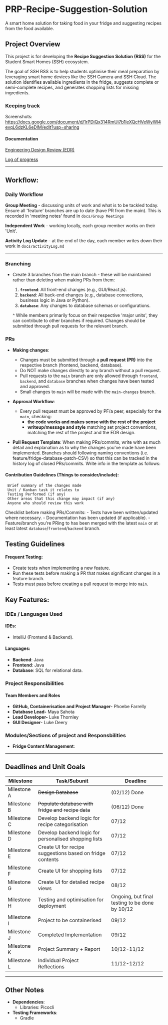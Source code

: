 # PRP-Recipe-Suggestion-Solution
A smart home solution for taking food in your fridge and suggesting recipes from the food available.

## **Project Overview**  
This project is for developing the **Recipe Suggestion Solution (RSS)** for the Student Smart Homes (SSH) ecosystem. 

The goal of SSH RSS is to help students optimise their meal preparation by leveraging smart home devices like the SSH Camera and SSH Cloud. The solution identifies available ingredients in the fridge, suggests complete or semi-complete recipes, and generates shopping lists for missing ingredients.  

### Keeping track
Screenshots: https://docs.google.com/document/d/1rPDiQx314RmUi7b1leXQcHVeWyWl4evqL6dzKL6eDlM/edit?usp=sharing 

#### Documentation
[Engineering Design Review (EDR)](src/docs/LukeThornley%20EDR%20-%202398180.pdf)

[Log of progress](src/docs/activityLog.md)

---

## Workflow:

### Daily Workflow
**Group Meeting** - discussing units of work and what is to be tackled today. Ensure all 'feature' branches are up to date (have PR from the main). This is recorded in 'meeting notes' found in `docs/Group Meetings`

**Independent Work** - working locally, each group member works on their 'Unit'.

**Activity Log Update** - at the end of the day, each member writes down their work in `docs/activityLog.md`

---
### Branching
- Create 3 branches from the main branch - these will be maintained rather than deleting when making PRs from them:
  1. **`frontend`**: All front-end changes (e.g., GUI/React.js).
  2. **`backend`**: All back-end changes (e.g., database connections, business logic in Java or Python).
  3. **`database`**: Any changes to database schemas or configurations.
  
  ^ While members primarily focus on their respective 'major units', they can contribute to other branches if required. Changes should be submitted through pull requests for the relevant branch.

### PRs
-  **Making changes**:
   - Changes must be submitted through a **pull request (PR)** into the  respective branch (frontend, backend, database).
   - Do NOT make changes directly to any branch without a pull request.
   - Pull requests to the `main` branch are only allowed through `frontend`, `backend`, and `database` branches when changes have been tested and approved.
   - Small changes to `main` will be made with the `main-changes` branch.

-  **Approval Workflow**:
   - Every pull request must be approved by PF/a peer, especially for the `main`, checking:
     - **the code works and makes sense with the rest of the project** 
     - **writeup/message and style** matching set project conventions, matching the rest of the project and the EDR design.
    

- **Pull Request Template**:
     When making PRs/commits, write with as much detail and explanation as to why the changes you've made have been implemented. 
     Branches should following naming conventions (i.e. feature/fridge-database-patch-CSV) so that this can be tracked in the history log of closed PRs/commits.
     Write info in the template as follows:

#### Contribution Guidelines (Things to consider/include):
     Brief summary of the changes made
     Unit / Kanban task it relates to
     Testing Performed (if any)
     Other areas that this change may impact (if any)
     Anyone who should review this work
     
   Checklist before making PRs/Commits: 
     - Tests have been written/updated where necessary.
     - Documentation has been updated (if applicable).
     - Feature/branch you're PRing to has been merged with the latest `main` or at least latest `database`/`frontend`/`backend` branch.

## Testing Guidelines
#### Frequent Testing:
   - Create tests when implementing a new feature.
   - Run these tests before making a PR that makes significant changes in a feature branch.
   - Tests must pass before creating a pull request to merge into `main`.

## Key Features:

### **IDEs / Languages Used**  
#### **IDEs**:  
- IntelliJ (Frontend & Backend).  


#### **Languages**:  
- **Backend**: Java
- **Frontend**: Java
- **Database**: SQL for relational data.  

### **Project Responsibilities**  
#### **Team Members and Roles**  
- **GitHub, Containerisation and Project Manager-** Phoebe Farrelly
- **Database Lead-** Maya Sahota
- **Lead Developer-** Luke Thornley
- **GUI Designer-** Luke Deery


### **Modules/Sections of project and Responsbilities**  
- **Fridge Content Management**: 

---

## **Deadlines and Unit Goals**  
| **Milestone**             | **Task/Subunit**                                                | **Deadline**       |
|---------------------------|--------------------------------------------------------|--------------------|
| Milestone A               | ~~Design Database~~                                        |(02/12) Done|
| Milestone B               | ~~Populate database with fridge and recipe data~~          |(06/12) Done|
| Milestone C               | Develop backend logic for recipe categorisation  |07/12|
| Milestone D               | Develop backend logic for personalised shopping lists  |07/12|
| Milestone E               | Create UI for recipe suggestions based on fridge contents  |07/12|
| Milestone F               | Create UI for shopping lists  |07/12|
| Milestone G               | Create UI for detailed recipe views  |08/12|
| Milestone H               | Testing and optimisation for deployment                | Ongoing, but final testing to be done by 10/12|
| Milestone I               | Project to be containerised             |09/12|
| Milestone J               | Completed Implementation             |09/12|
| Milestone K               | Project Summary + Report            |10/12-11/12|
| Milestone L               | Individual Project Reflections            |11/12-12/12|

---

## **Other Notes**
- **Dependencies**:
  - Libraries: Picocli
- **Testing Frameworks**:  
  - Gradle
